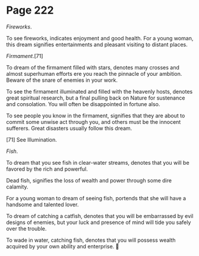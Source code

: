 # Page 222
_Fireworks_.


To see fireworks, indicates enjoyment and good health.
For a young woman, this dream signifies entertainments and pleasant
visiting to distant places.


_Firmament_.[71]


To dream of the firmament filled with stars, denotes many crosses and
almost superhuman efforts ere you reach the pinnacle of your ambition.
Beware of the snare of enemies in your work.


To see the firmament illuminated and filled with the heavenly hosts,
denotes great spiritual research, but a final pulling back on Nature
for sustenance and consolation. You will often be disappointed
in fortune also.


To see people you know in the firmament, signifies that they
are about to commit some unwise act through you, and others
must be the innocent sufferers. Great disasters usually
follow this dream.



[71] See Illumination.



_Fish_.


To dream that you see fish in clear-water streams, denotes that you
will be favored by the rich and powerful.


Dead fish, signifies the loss of wealth and power through some dire calamity.


For a young woman to dream of seeing fish, portends that she
will have a handsome and talented lover.


To dream of catching a catfish, denotes that you will be embarrassed by evil
designs of enemies, but your luck and presence of mind will tide you safely
over the trouble.


To wade in water, catching fish, denotes that you will possess wealth
acquired by your own ability and enterprise.
